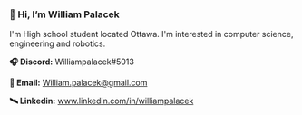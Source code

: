 ### 👋 Hi, I’m William Palacek

I'm High school student located Ottawa. I'm interested in computer science, engineering and robotics.

**🎧 Discord:** Williampalacek#5013

**📨 Email:** William.palacek@gmail.com

**🛰️ Linkedin:** www.linkedin.com/in/williampalacek
